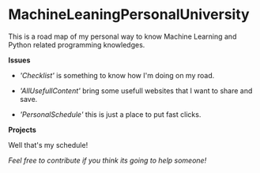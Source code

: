 # MachineLeaningPersonalUniversity
This is a road map of my personal way to know Machine Learning and Python related programming knowledges.

**Issues**

- _'Checklist'_ is something to know how I'm doing on my road.

- _'AllUsefullContent'_ bring some usefull websites that I want to share and save.

- _'PersonalSchedule'_ this is just a place to put fast clicks.

**Projects**

Well that's my schedule!


_Feel free to contribute if you think its going to help someone!_


